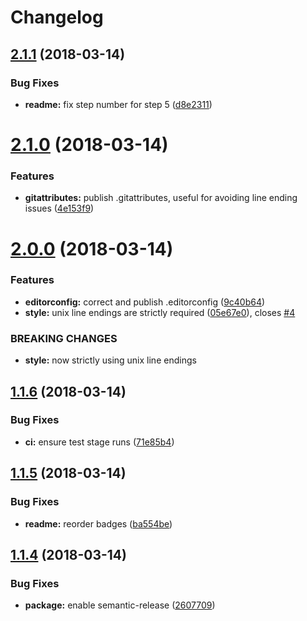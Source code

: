 # Changelog

## [2.1.1](https://github.com/zenflow/eslint-config-zenflow/compare/v2.1.0...v2.1.1) (2018-03-14)


### Bug Fixes

* **readme:** fix step number for step 5 ([d8e2311](https://github.com/zenflow/eslint-config-zenflow/commit/d8e2311))

# [2.1.0](https://github.com/zenflow/eslint-config-zenflow/compare/v2.0.0...v2.1.0) (2018-03-14)


### Features

* **gitattributes:** publish .gitattributes, useful for avoiding line ending issues ([4e153f9](https://github.com/zenflow/eslint-config-zenflow/commit/4e153f9))

# [2.0.0](https://github.com/zenflow/eslint-config-zenflow/compare/v1.1.6...v2.0.0) (2018-03-14)


### Features

* **editorconfig:** correct and publish .editorconfig ([9c40b64](https://github.com/zenflow/eslint-config-zenflow/commit/9c40b64))
* **style:** unix line endings are strictly required ([05e67e0](https://github.com/zenflow/eslint-config-zenflow/commit/05e67e0)), closes [#4](https://github.com/zenflow/eslint-config-zenflow/issues/4)


### BREAKING CHANGES

* **style:** now strictly using unix line endings

## [1.1.6](https://github.com/zenflow/eslint-config-zenflow/compare/v1.1.5...v1.1.6) (2018-03-14)


### Bug Fixes

* **ci:** ensure test stage runs ([71e85b4](https://github.com/zenflow/eslint-config-zenflow/commit/71e85b4))

## [1.1.5](https://github.com/zenflow/eslint-config-zenflow/compare/v1.1.4...v1.1.5) (2018-03-14)


### Bug Fixes

* **readme:** reorder badges ([ba554be](https://github.com/zenflow/eslint-config-zenflow/commit/ba554be))

## [1.1.4](https://github.com/zenflow/eslint-config-zenflow/compare/v1.1.3...v1.1.4) (2018-03-14)


### Bug Fixes

* **package:** enable semantic-release ([2607709](https://github.com/zenflow/eslint-config-zenflow/commit/2607709))
